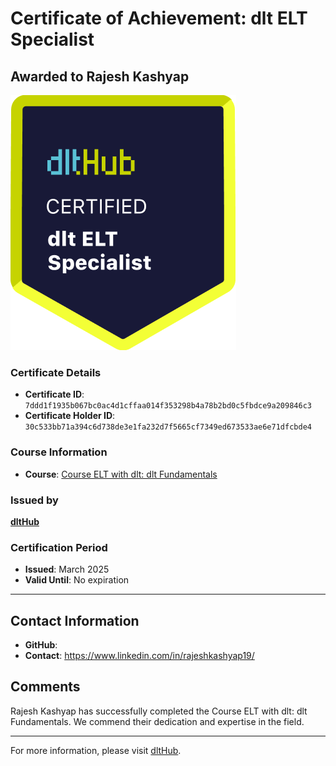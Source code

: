 
# Certificate of Achievement: dlt ELT Specialist

## Awarded to **Rajesh Kashyap**

![Course Image](../badges/dlt_ELT_specialist.png)

### Certificate Details
- **Certificate ID**: `7ddd1f1935b067bc0ac4d1cffaa014f353298b4a78b2bd0c5fbdce9a209846c3`
- **Certificate Holder ID**: `30c533bb71a394c6d738de3e1fa232d7f5665cf7349ed673533ae6e71dfcbde4`

### Course Information
- **Course**: [Course ELT with dlt: dlt Fundamentals](https://github.com/dlt-hub/dlthub-education/tree/main/courses/dlt_fundamentals_dec_2024)

### Issued by
[**dltHub**](https://dlthub.com/) 

### Certification Period
- **Issued**: March 2025
- **Valid Until**: No expiration

---

## Contact Information
- **GitHub**: 
- **Contact**: https://www.linkedin.com/in/rajeshkashyap19/

## Comments
Rajesh Kashyap has successfully completed the Course ELT with dlt: dlt Fundamentals. We commend their dedication and expertise in the field.

---

For more information, please visit [dltHub](https://dlthub.com/).
    